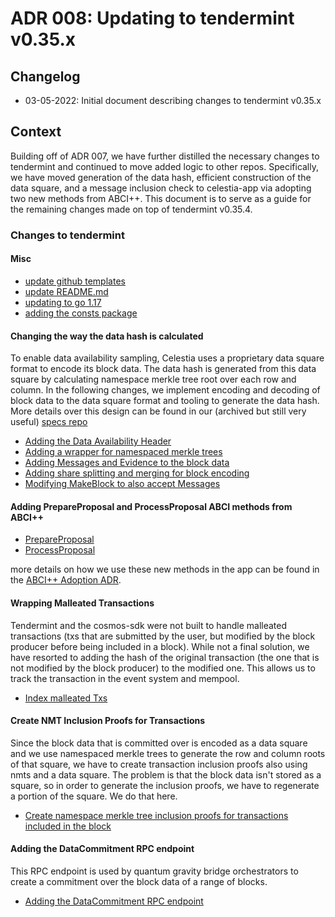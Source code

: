 # ADR 008: Updating to tendermint v0.35.x 

## Changelog

- 03-05-2022: Initial document describing changes to tendermint v0.35.x

## Context

Building off of ADR 007, we have further distilled the necessary changes to tendermint and continued to move added logic to other repos. Specifically, we have moved generation of the data hash, efficient construction of the data square, and a message inclusion check to celestia-app via adopting two new methods from ABCI++. This document is to serve as a guide for the remaining changes made on top of tendermint v0.35.4.

### Changes to tendermint

#### Misc

- [update github templates](https://github.com/celestiaorg/celestia-core/pull/405)
- [update README.md](https://github.com/celestiaorg/celestia-core/pull/737/commits/be9039d4e0f5d876ec3d8d4521be3374172d7992)
- [updating to go 1.17](https://github.com/celestiaorg/celestia-core/pull/737/commits/6094b7338082d106f81da987dffa56eb540a675e)
- [adding the consts package](https://github.com/celestiaorg/celestia-core/pull/737/commits/fea8528b0177230b7e75396ae05f7a9b5da23741)

#### Changing the way the data hash is calculated

To enable data availability sampling, Celestia uses a proprietary data square format to encode its block data. The data hash is generated from this data square by calculating namespace merkle tree root over each row and column. In the following changes, we implement encoding and decoding of block data to the data square format and tooling to generate the data hash. More details over this design can be found in our (archived but still very useful) [specs repo](https://github.com/celestiaorg/celestia-specs)

- [Adding the Data Availability Header](https://github.com/celestiaorg/celestia-core/pull/737/commits/116b7af4000920030a373363487ef9a9f084e066)
- [Adding a wrapper for namespaced merkle trees](https://github.com/celestiaorg/celestia-core/pull/737/commits/eee8f352cb6a1687a9f6b470abe28bbd4eb66413)
- [Adding Messages and Evidence to the block data](https://github.com/celestiaorg/celestia-core/pull/737/commits/86df6529a7c0cc1112c34b6bf1b5364aa0518dec)
- [Adding share splitting and merging for block encoding](https://github.com/celestiaorg/celestia-core/pull/737/commits/bf2d8b46c1caf1fed52e7db9bf8aa6a9847d84ab)
- [Modifying MakeBlock to also accept Messages](https://github.com/celestiaorg/celestia-core/pull/737/commits/bb970a417356ab030c934ccd2bd39c9641af45f8)

#### Adding PrepareProposal and ProcessProposal ABCI methods from ABCI++

- [PrepareProposal](https://github.com/celestiaorg/celestia-core/pull/737/commits/07f9a05444db763c44ff81f564e7350ddf57e5a4)
- [ProcessProposal](https://github.com/celestiaorg/celestia-core/pull/737/commits/2c9552db09841f2bbebc1ec34653b2441def9f13)

more details on how we use these new methods in the app can be found in the [ABCI++ Adoption ADR](https://github.com/celestiaorg/celestia-app/blob/master/docs/architecture/ADR-001-ABCI%2B%2B.md).

#### Wrapping Malleated Transactions

Tendermint and the cosmos-sdk were not built to handle malleated transactions (txs that are submitted by the user, but modified by the block producer before being included in a block). While not a final solution, we have resorted to adding the hash of the original transaction (the one that is not modified by the block producer) to the modified one. This allows us to track the transaction in the event system and mempool.

- [Index malleated Txs](https://github.com/celestiaorg/celestia-core/pull/737/commits/a54e3599a5ef6b2ba8b63f586aed8185a3f59e4d)

#### Create NMT Inclusion Proofs for Transactions

Since the block data that is committed over is encoded as a data square and we use namespaced merkle trees to generate the row and column roots of that square, we have to create transaction inclusion proofs also using nmts and a data square. The problem is that the block data isn't stored as a square, so in order to generate the inclusion proofs, we have to regenerate a portion of the square. We do that here.

- [Create namespace merkle tree inclusion proofs for transactions included in the block](https://github.com/celestiaorg/celestia-core/pull/737/commits/01051aa5fef0693bf3bda801e39c80e5746b9c33)

#### Adding the DataCommitment RPC endpoint

This RPC endpoint is used by quantum gravity bridge orchestrators to create a commitment over the block data of a range of blocks.

- [Adding the DataCommitment RPC endpoint](https://github.com/celestiaorg/celestia-core/pull/737/commits/134eeefb7af41afe760d4adc5b22a9d55e36bc3e)
